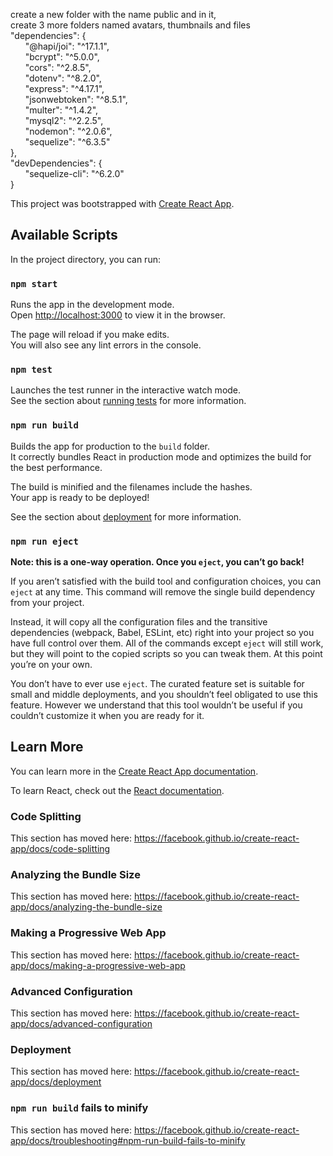 create a new folder with the name public and in it,<br />
create 3 more folders named avatars, thumbnails and files<br />
"dependencies": {<br />
&nbsp;&nbsp;&nbsp;&nbsp;&nbsp;&nbsp;"@hapi/joi": "^17.1.1",<br />
&nbsp;&nbsp;&nbsp;&nbsp;&nbsp;&nbsp;"bcrypt": "^5.0.0",<br />
&nbsp;&nbsp;&nbsp;&nbsp;&nbsp;&nbsp;"cors": "^2.8.5",<br />
&nbsp;&nbsp;&nbsp;&nbsp;&nbsp;&nbsp;"dotenv": "^8.2.0",<br />
&nbsp;&nbsp;&nbsp;&nbsp;&nbsp;&nbsp;"express": "^4.17.1",<br />
&nbsp;&nbsp;&nbsp;&nbsp;&nbsp;&nbsp;"jsonwebtoken": "^8.5.1",<br />
&nbsp;&nbsp;&nbsp;&nbsp;&nbsp;&nbsp;"multer": "^1.4.2",<br />
&nbsp;&nbsp;&nbsp;&nbsp;&nbsp;&nbsp;"mysql2": "^2.2.5",<br />
&nbsp;&nbsp;&nbsp;&nbsp;&nbsp;&nbsp;"nodemon": "^2.0.6",<br />
&nbsp;&nbsp;&nbsp;&nbsp;&nbsp;&nbsp;"sequelize": "^6.3.5"<br />
},<br />
"devDependencies": {<br />
&nbsp;&nbsp;&nbsp;&nbsp;&nbsp;&nbsp;"sequelize-cli": "^6.2.0"<br />
}

This project was bootstrapped with [Create React App](https://github.com/facebook/create-react-app).

## Available Scripts

In the project directory, you can run:

### `npm start`

Runs the app in the development mode.<br />
Open [http://localhost:3000](http://localhost:3000) to view it in the browser.

The page will reload if you make edits.<br />
You will also see any lint errors in the console.

### `npm test`

Launches the test runner in the interactive watch mode.<br />
See the section about [running tests](https://facebook.github.io/create-react-app/docs/running-tests) for more information.

### `npm run build`

Builds the app for production to the `build` folder.<br />
It correctly bundles React in production mode and optimizes the build for the best performance.

The build is minified and the filenames include the hashes.<br />
Your app is ready to be deployed!

See the section about [deployment](https://facebook.github.io/create-react-app/docs/deployment) for more information.

### `npm run eject`

**Note: this is a one-way operation. Once you `eject`, you can’t go back!**

If you aren’t satisfied with the build tool and configuration choices, you can `eject` at any time. This command will remove the single build dependency from your project.

Instead, it will copy all the configuration files and the transitive dependencies (webpack, Babel, ESLint, etc) right into your project so you have full control over them. All of the commands except `eject` will still work, but they will point to the copied scripts so you can tweak them. At this point you’re on your own.

You don’t have to ever use `eject`. The curated feature set is suitable for small and middle deployments, and you shouldn’t feel obligated to use this feature. However we understand that this tool wouldn’t be useful if you couldn’t customize it when you are ready for it.

## Learn More

You can learn more in the [Create React App documentation](https://facebook.github.io/create-react-app/docs/getting-started).

To learn React, check out the [React documentation](https://reactjs.org/).

### Code Splitting

This section has moved here: https://facebook.github.io/create-react-app/docs/code-splitting

### Analyzing the Bundle Size

This section has moved here: https://facebook.github.io/create-react-app/docs/analyzing-the-bundle-size

### Making a Progressive Web App

This section has moved here: https://facebook.github.io/create-react-app/docs/making-a-progressive-web-app

### Advanced Configuration

This section has moved here: https://facebook.github.io/create-react-app/docs/advanced-configuration

### Deployment

This section has moved here: https://facebook.github.io/create-react-app/docs/deployment

### `npm run build` fails to minify

This section has moved here: https://facebook.github.io/create-react-app/docs/troubleshooting#npm-run-build-fails-to-minify
